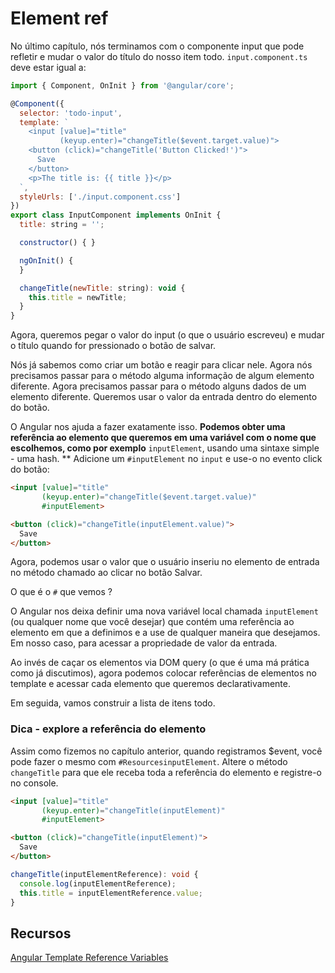 # Element ref

No último capítulo, nós terminamos com o componente input que pode refletir e mudar o valor do título do nosso item todo.
`input.component.ts` deve estar igual a:

```javascript
import { Component, OnInit } from '@angular/core';

@Component({
  selector: 'todo-input',
  template: `                           
    <input [value]="title"              
           (keyup.enter)="changeTitle($event.target.value)">
    <button (click)="changeTitle('Button Clicked!')">
      Save
    </button>
    <p>The title is: {{ title }}</p>
  `,  
  styleUrls: ['./input.component.css']  
})    
export class InputComponent implements OnInit {
  title: string = '';           

  constructor() { }                     

  ngOnInit() {
  }

  changeTitle(newTitle: string): void {
    this.title = newTitle;              
  }
}
```

Agora, queremos pegar o valor do input (o que o usuário escreveu) e mudar o título quando for pressionado o botão de salvar.

Nós já sabemos como criar um botão e reagir para clicar nele. Agora nós precisamos passar para o método alguma informação de algum elemento diferente. Agora precisamos passar para o método alguns dados de um elemento diferente. Queremos usar o valor da entrada dentro do elemento do botão.

O Angular nos ajuda a fazer exatamente isso. **Podemos obter uma referência ao elemento que queremos em uma variável com o nome que escolhemos, como por exemplo** `inputElement`, usando uma sintaxe simple - uma hash. ** Adicione um `#inputElement` no `input` e use-o no evento click do botão:

```html
<input [value]="title"              
       (keyup.enter)="changeTitle($event.target.value)"
       #inputElement>

<button (click)="changeTitle(inputElement.value)">
  Save
</button>
```

Agora, podemos usar o valor que o usuário inseriu no elemento de entrada no método chamado ao clicar no botão Salvar.

O que é o `#` que vemos ?

O Angular nos deixa definir uma nova variável local chamada `inputElement` \(ou qualquer nome que você desejar\) que contém uma referência ao elemento em que a definimos e a use de qualquer maneira que desejamos. Em nosso caso, para acessar a propriedade de valor da entrada.

Ao invés de caçar os elementos via DOM query \(o que é uma má prática como já discutimos\), agora podemos colocar referências de elementos no template e acessar cada elemento que queremos declarativamente.

Em seguida, vamos construir a lista de itens todo.

### Dica - explore a referência do elemento

Assim como fizemos no capítulo anterior, quando registramos $event, você pode fazer o mesmo com `#ResourcesinputElement`. Altere o método `changeTitle` para que ele receba toda a referência do elemento e registre-o no console.

```html
<input [value]="title"              
       (keyup.enter)="changeTitle(inputElement)"
       #inputElement>

<button (click)="changeTitle(inputElement)">
  Save
</button>
```
```ts
changeTitle(inputElementReference): void {
  console.log(inputElementReference);
  this.title = inputElementReference.value;              
}

```

## Recursos

[Angular Template Reference Variables](https://angular.io/docs/ts/latest/guide/template-syntax.html#!#ref-vars)
